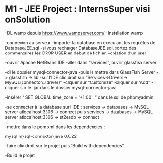 # M1 - JEE Project : InternsSuper visi onSolution
-DL wamp depuis https://www.wampserver.com/
-Installation wamp

-connexion au serveur
-importer la database en executant les requètes de DatabaseJEE.sql
	-si vous recharger DatabaseJEE.sql, 
		sortez des commentaires les DROP USER en début de fichier.
-création d’un user

-ouvrir Apache NetBeans IDE
-aller dans “services”, ouvrir glassfish server

-dl le dossier mysql-connector-java
-puis le mettre dans GlassFish_Server -> glassfish -> lib
-sur l’IDE clic droit sur “Services->Drivers-> MySQL(connector/J driver)”
-cliquer sur “Customize”
-cliquer sur “Add”
-cliquer sur le .jar dans le dossier mysql-connector-java

-insérer  “  SET GLOBAL time_zone = '+1:00'; “ dans le sql de phpmyadmin

-se connecter à la database sur l’IDE :
services -> databases -> MySQL server atlocalhost:3306 ->  connect
puis
services -> databases -> MySQL server atlocalhost:3306 -> st2eedb -> connect

-mettre dans le pom.xml dans les dependencies :

<!-- https://mvnrepository.com/artifact/mysql/mysql-connector-java -->
<dependency>
    <groupId>mysql</groupId>
    <artifactId>mysql-connector-java</artifactId>
    <version>8.0.22</version>
</dependency>

-faire clic droit sur le projet puis “Build with dependencies”


-Build le projet
